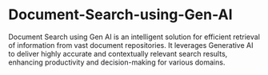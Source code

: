 # Document-Search-using-Gen-AI
Document Search using Gen AI is an intelligent solution for efficient retrieval of information from vast document repositories. It leverages Generative AI to deliver highly accurate and contextually relevant search results, enhancing productivity and decision-making for various domains.
